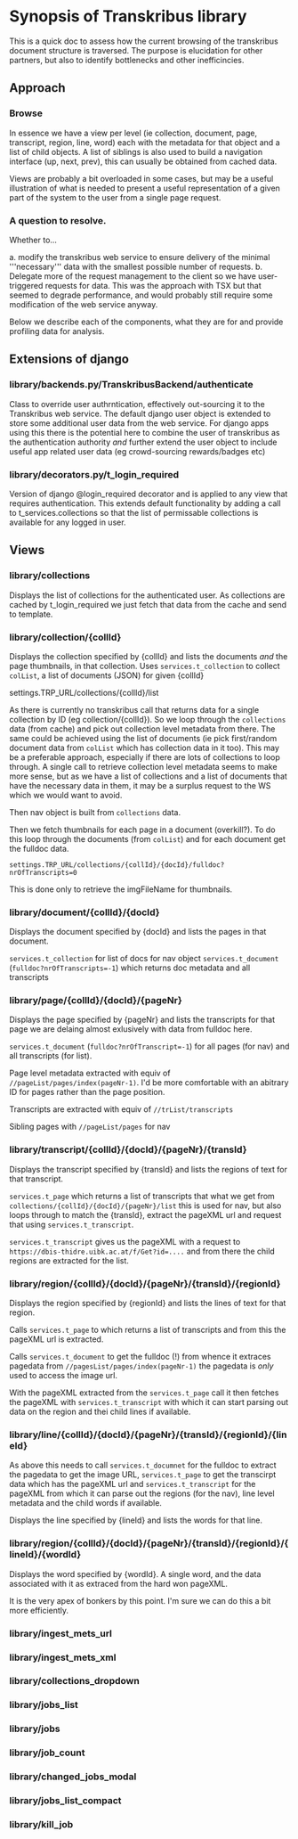 # Synopsis of Transkribus library

This is a quick doc to assess how the current browsing of the transkribus document structure is traversed. The purpose is elucidation for other partners, but also to identify bottlenecks and other inefficincies.

## Approach

### Browse

In essence we have a view per level (ie collection, document, page, transcript, region, line, word) each with the metadata for that object and a list of child objects. A list of siblings is also used to build a navigation interface (up, next, prev), this can usually be obtained from cached data.

Views are probably a bit overloaded in some cases, but may be a useful illustration of what is needed to present a useful representation of a given part of the system to the user from a single page request. 

### A question to resolve. 

Whether to...

a. modify the transkribus web service to ensure delivery of the minimal '''necessary''' data with the smallest possible number of requests.
b. Delegate more of the request management to the client so we have user-triggered requests for data. This was the approach with TSX but that seemed to degrade performance, and would probably still require some modification of the web service anyway.

Below we describe each of the components, what they are for and provide profiling data for analysis.

## Extensions of django 

### library/backends.py/TranskribusBackend/authenticate

Class to override user authrntication, effectively out-sourcing it to the Transkribus web service. The default django user object is extended to store some additional user data from the web service. For django apps using this there is the potential here to combine the user of transkribus as the authentication authority *and* further extend the user object to include useful app related user data (eg crowd-sourcing rewards/badges etc)

### library/decorators.py/t_login_required

Version of django @login_required decorator and is applied to any view that requires authentication. This extends default functionality by adding a call to t_services.collections so that the list of permissable collections is available for any logged in user.

## Views

### library/collections

Displays the list of collections for the authenticated user. As collections are cached by t_login_required we just fetch that data from the cache and send to template.

### library/collection/{collId}

Displays the collection specified by {collId} and lists the documents *and* the page thumbnails, in that collection. 
Uses `services.t_collection` to collect `colList`, a list of documents (JSON) for given {collId}

 settings.TRP_URL/collections/{collId}/list

As there is currently no transkribus call that returns data for a single collection by ID (eg collection/{collId}). So we loop through the `collections` data (from cache) and pick out collection level metadata from there. The same could be achieved using the list of documents (ie pick first/random document data from `colList` which has collection data in it too). This may be a preferable approach, especially if there are lots of collections to loop through. A single call to retrieve collection level metadata seems to make more sense, but as we have a list of collections and a list of documents that have the necessary data in them, it may be a surplus request to the WS which we would want to avoid.

Then nav object is built from `collections` data.

Then we fetch thumbnails for each page in a document (overkill?). To do this loop through the documents (from `colList`) and for each document get the fulldoc data.

`settings.TRP_URL/collections/{collId}/{docId}/fulldoc?nrOfTranscripts=0`

This is done only to retrieve the imgFileName for thumbnails.

### library/document/{collId}/{docId}

Displays the document specified by {docId} and lists the pages in that document.

`services.t_collection` for list of docs for nav object
`services.t_document` (`fulldoc?nrOfTranscripts=-1`) which returns doc metadata and all transcripts

### library/page/{collId}/{docId}/{pageNr}

Displays the page specified by {pageNr} and lists the transcripts for that page we are delaing almost exlusively with data from fulldoc here.

`services.t_document` (`fulldoc?nrOfTranscript=-1`) for all pages (for nav) and all transcripts (for list). 

Page level metadata extracted with equiv of  `//pageList/pages/index(pageNr-1)`. I'd be more comfortable with an abitrary ID for pages rather than the page position.

Transcripts are extracted with equiv of `//trList/transcripts`

Sibling pages with `//pageList/pages` for nav

### library/transcript/{collId}/{docId}/{pageNr}/{transId}

Displays the transcript specified by {transId} and lists the regions of text for that transcript.

`services.t_page` which returns a list of transcripts that what we get from `collections/{collId}/{docId}/{pageNr}/list` this is used for nav, but also loops through to match the {transId}, extract the pageXML url and request that using `services.t_transcript`.

`services.t_transcript` gives us the pageXML with a request to `https://dbis-thidre.uibk.ac.at/f/Get?id=....` and from there the child regions are extracted for the list.

### library/region/{collId}/{docId}/{pageNr}/{transId}/{regionId}

Displays the region specified by {regionId} and lists the lines of text for that region.

Calls `services.t_page` to which returns a list of transcripts and from this the pageXML url is extracted.

Calls `services.t_document` to get the fulldoc (!) from whence it extraces pagedata from `//pagesList/pages/index(pageNr-1)` the pagedata is *only* used to access the image url.

With the pageXML extracted from the `services.t_page` call it then fetches the pageXML with `services.t_transcript` with which it can start parsing out data on the region and thei child lines if available.

### library/line/{collId}/{docId}/{pageNr}/{transId}/{regionId}/{lineId}

As above this needs to call `services.t_documnet` for the fulldoc to extract the pagedata to get the image URL, `services.t_page` to get the transcirpt data which has the pageXML url and `services.t_transcript` for the pageXML from which it can parse out the regions (for the nav), line level metadata and the child words if available.

Displays the line specified by {lineId} and lists the words for that line.

### library/region/{collId}/{docId}/{pageNr}/{transId}/{regionId}/{lineId}/{wordId}

Displays the word specified by {wordId}. A single word, and the data associated with it as extraced from the hard won pageXML.

It is the very apex of bonkers by this point. I'm sure we can do this a bit more efficiently.


### library/ingest_mets_url
### library/ingest_mets_xml
### library/collections_dropdown
### library/jobs_list
### library/jobs
### library/job_count
### library/changed_jobs_modal
### library/jobs_list_compact
### library/kill_job


